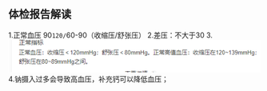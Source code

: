 ## 体检报告解读
1.正常血压 90`120/`60-90（收缩压/舒张压）
2.差压：不大于30
3.![](${currentFileDir}/picture/20231127122647.png)
4.钠摄入过多会导致高血压，补充钙可以降低血压；
